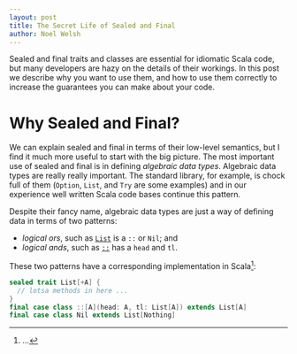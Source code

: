 ```yaml
---
layout: post
title: The Secret Life of Sealed and Final
author: Noel Welsh
---
```


Sealed and final traits and classes are essential for idiomatic Scala code, but many developers are hazy on the details of their workings. In this post we describe why you want to use them, and how to use them correctly to increase the guarantees you can make about your code.

<!-- break -->

# Why Sealed and Final?

We can explain sealed and final in terms of their low-level semantics, but I find it much more useful to start with the big picture. The most important use of sealed and final is in defining *algebraic data types*. Algebraic data types are really really important. The standard library, for example, is chock full of them (`Option`, `List`, and `Try` are some examples) and in our experience well written Scala code bases continue this pattern.

Despite their fancy name, algebraic data types are just a way of defining data in terms of two patterns:

- *logical ors*, such as [`List`][list] is a `::` or `Nil`; and
- *logical ands*, such as [`::`][double-colon] has a `head` and `tl`.

These two patterns have a corresponding implementation in Scala[^full-pattern]:

~~~ scala
sealed trait List[+A] {
  // lotsa methods in here ...
}
final case class ::[A](head: A, tl: List[A]) extends List[A]
final case class Nil extends List[Nothing]
~~~



[double-colon]: http://www.scala-lang.org/api/2.11.6/#scala.collection.immutable.$colon$colon
[list]: http://www.scala-lang.org/api/2.11.6/#scala.collection.immutable.List

[^full-pattern]: ...

